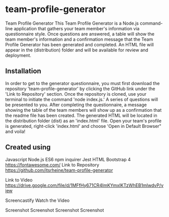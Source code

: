 # team-profile-generator

Team Profile Generator
This Team Profile Generator is a Node.js command-line application that gathers your team member's information via questionnaire style. Once questions are answered, a table will show the team member's information and a confirmation message that the Team Profile Generator has been generated and completed. An HTML file will appear in the (distribution) folder and will be available for review and deployment.

## Installation

In order to get to the generator questionnaire, you must first download the repository 'team-profile-generator' by clicking the GitHub link under the 'Link to Repository' section. Once the repository is cloned, use your terminal to initiate the command 'node index.js.' A series of questions will be presented to you. After completing the questionnaire, a message showing the table of the team members will show up as a confirmation that the readme file has been created. The generated HTML will be located in the distribution folder (dist) as an 'index.html' file. Open your team's profile is generated, right-click 'index.html' and choose 'Open in Default Browser" and voila!

## Created using

Javascript
Node.js
ES6
npm inquirer
Jest
HTML
Bootstrap 4
<https://fontawesome.com/>
Link to Repository
<https://github.com/itsrheine/team-profile-generator>

Link to Video
<https://drive.google.com/file/d/1MFfHy671CR4ImKYmxIKTzWhEB1mlwdvP/view>

Screencastify
Watch the Video

Screenshot
Screenshot Screenshot Screenshot
